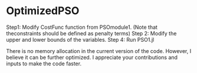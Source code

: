 # OptimizedPSO
Step1: Modify CostFunc function from PSOmodule1. (Note that theconstraints should be defined as penalty terms)
Step 2: Modify the upper and lower bounds of the variables.
Step 4: Run PSO1.jl

There is no memory allocation in the current version of the code. However, I believe it can be further optimized. I appreciate your contributions and inputs to make the code faster.
